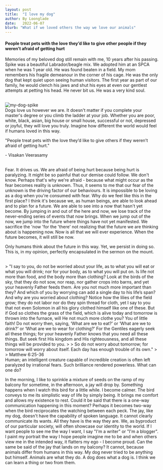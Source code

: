 ```yaml
---
layout: post
title:  "I love my dog"
author: By Loonglade
date:   2022-06-07
blurb: "What if we loved others the way we love our animals"
---
```

#### People treat pets with the love they’d like to give other people if they weren’t afraid of getting hurt
Memories of my beloved dog still remain with me, 10 years after his passing. Spike was a beautiful Labrador/beagle mix. We adopted him at an SPCA when he was 1 year old. He was found beaten in a field. My mom remembers his fragile demeanour in the corner of his cage. He was the only dog that kept quiet upon seeing human visitors. The first year as part of our family, he would clench his jaws and shut his eyes at even our gentlest attempts at petting his head. He never bit us. He was a very kind soul.

<br />
<img src="{{ "/assets/img/posts/spike.jpg" | absolute_url }}" alt="my-dog-spike" class="post-pic"/>

<br />
Dogs love us however we are. It doesn't matter if you complete your master's degree or you climb the ladder at your job. Whether you are poor, white, black, asian, big house or small house, successful or not, depressed or joyful, they will love you truly. Imagine how different the world would feel if humans loved in this way.

<br />
<p class="italic-quote">"People treat pets with the love they’d like to give others if they weren’t afraid of getting hurt."</p>
<p class="italic-quote"> - Visakan Veerasamy</p>

<br/>
Fear. It drives us. We are afraid of being hurt because being hurt is paralyzing. It might be so painful that our demise could follow. We don't know. Perhaps that's why we're afraid - because what might occur as the fear becomes reality is unknown. Thus, it seems to me that our fear of the unknown is the driving factor of our behaviours. It is impossible to be loving as a dog when you're consumed with fear. Why do we feel like this in the first place? I think it's because we, as human beings, are able to look ahead and to plan for a future. We are able to see into a now that hasn't yet become. By jumping in and out of the here and now, we lose track of the never-ending series of events that now brings. When we jump out of the now, we jump into the future where things have not yet manifested. We sacrifice the 'now 'for the 'there' not realizing that the future we are thinking about is happening now. Now is all that we will ever experience. When the future becomes, it will still be now.

Only humans think about the future in this way. Yet, we persist in doing so. This is, in my opinion, perfectly encapsulated in the sermon on the mount.

<br/>
> "I say to you, do not be worried about your life, as to what you will eat or what you will drink; nor for your body, as to what you will put on. Is life not more than food, and the body more than clothing? Look at the birds of the sky, that they do not sow, nor reap, nor gather crops into barns, and yet your heavenly Father feeds them. Are you not much more important than they? And which of you by worrying can add a single day to his life’s span? And why are you worried about clothing? Notice how the lilies of the field grow; they do not labor nor do they spin thread for cloth, yet I say to you that not even Solomon in all his glory clothed himself like one of these. But if God so clothes the grass of the field, which is alive today and tomorrow is thrown into the furnace, will He not much more clothe you? You of little faith! Do not worry then, saying, ‘What are we to eat?’ or ‘What are we to drink?’ or ‘What are we to wear for clothing?’ For the Gentiles eagerly seek all these things; for your heavenly Father knows that you need all these things. But seek first His kingdom and His righteousness, and all these things will be provided to you.
>
> So do not worry about tomorrow; for tomorrow will worry about itself. Each day has enough trouble of its own."
>
> Matthew 6:25-36

<br/>
Human; an intelligent creature capable of incredible creation is often left paralyzed by irrational fears. Such brilliance rendered powerless. What can one do?

In the morning, I like to sprinkle a mixture of seeds on the ramp of my balcony for sometime, in the afternoon, a jay will drop by. Something happens when I watch this bird for a little while. I become calmer. The bird conveys to me its simplistic way of life by simply being. It brings me comfort and allows my existence to rest. Could it be said that there is a one-way communication happening in this moment? Perhaps it becomes two-way when the bird reciprocates the watching between each peck. The jay, like my dog, doesn't have the capability of spoken language. It cannot clearly communicate its wants. All they have is the way they are. We, as byproduct of our particular society, will often showcase our identity to the world. If I want people to see me the way I want, I say "I'm a writer" or "I'm a blogger". I paint my portrait the way I hope people imagine me to be and when others view me in the intended way, it flatters my ego - I become proud. Can the same be said of the jay that lands on my balcony? It cannot, because animals differ from humans in this way. My dog never tried to be anything but himself. Animals are what they do. A dog does what a dog is. I think we can learn a thing or two from them.
